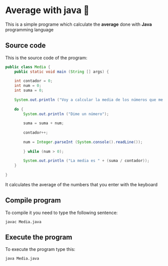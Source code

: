 # Average with java :eyes:

This is a simple programe which calculate the **average** done with **Java** programming language

## Source code

This is the source code of the program:

```java
public class Media {
	public static void main (String [] args) {
	
	int contador = 0;
	int num = 0;
	int suma = 0;
	
	System.out.println ("Voy a calcular la media de los números que me digas");
	
	do {
		System.out.println ("Dime un número");
		
		suma = suma + num;
		
		contador++;
		
		num = Integer.parseInt (System.console().readLine());
		
		} while (num > 0);
		
		System.out.println ("La media es " + (suma / contador));
	}
	
}
```

It calculates the average of the numbers that you enter with the keyboard

## Compile program

To compile it you need to type the following sentence:

```console
javac Media.java
```

## Execute the program

To execute the program type this:

```console
java Media.java
```
